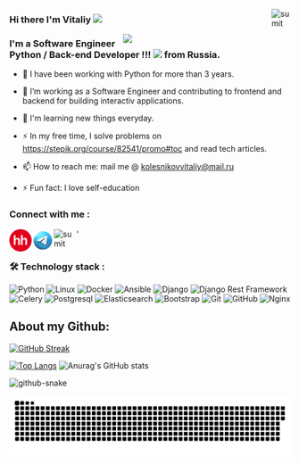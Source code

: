 [<img align="right" alt="sumit" width="34px" src="https://img.icons8.com/bubbles/50/000000/like.png"/>](https://kolesnikovvitaliy.github.io)



### Hi there I'm Vitaliy  <img src="https://media.giphy.com/media/hvRJCLFzcasrR4ia7z/giphy.gif" width="40">

<img align="right" src="https://media.giphy.com/media/dWesBcTLavkZuG35MI/giphy.gif" width="300"/>

### I'm a Software Engineer Python / Back-end Developer !!! <img src="https://media.giphy.com/media/WUlplcMpOCEmTGBtBW/giphy.gif" width="30"> from Russia.

- :telescope: I have been working with Python for more than 3 years.
- :seedling: I’m working as a Software Engineer and contributing to frontend and backend for building interactiv applications.
- 👯 I'm learning new things everyday.
- :zap: In my free time, I solve problems on https://stepik.org/course/82541/promo#toc and read tech articles.
- :mailbox: How to reach me: 
    mail me @ kolesnikovvitaliy@mail.ru
    
- ⚡ Fun fact: I love self-education

### Connect with me :

[<img align="left" alt="sumit" width="40px" src="https://github.com/kolesnikovvitaliy/kolesnikovvitaliy/blob/main/images/min-hh-red.png"/>](https://taganrog.hh.ru/resume/13eae788ff0bee7f2f0039ed1f6d7145434a69)
[<img align="left" alt="sumit" width="40px" src="https://github.com/kolesnikovvitaliy/kolesnikovvitaliy/blob/main/images/icons8-телеграм-94.png"/>](https://t.me/vitaliykolesnikov)
[<img align="left" alt="sumit" width="40px" src="https://img.icons8.com/bubbles/50/000000/github.png"/>](https://github.com/kolesnikovvitaliy)'
#

### :hammer_and_wrench: Technology stack :


![Python](https://img.shields.io/badge/-Python-black?style=flat-square&logo=Python)
![Linux](https://img.shields.io/badge/Linux-black?style=flat-square&logo=linux)
![Docker](https://img.shields.io/badge/-Docker-46a2f1?style=flat-square&logo=docker&logoColor=white)
![Ansible](https://img.shields.io/badge/-Ansible-ffce5a?style=flat-square&logo=Ansible)
![Django](https://img.shields.io/badge/-Django-0aad48?style=flat-square&logo=Django)
![Django Rest Framework](https://img.shields.io/badge/DRF-red?style=flat-square&logo=Django)
![Celery](https://img.shields.io/badge/-Celery-%2300C7B7?style=flat-square&logo=Celery)
![Postgresql](https://img.shields.io/badge/-Postgresql-%232c3e50?style=flat-square&logo=Postgresql)
![Elasticsearch](https://img.shields.io/badge/-Elasticsearch-F04E97?style=flat-square&logo=Elasticsearch)
![Bootstrap](https://img.shields.io/badge/-Bootstrap-573D7C?style=flat-square&logo=Bootstrap&logoColor=whiter)
![Git](https://img.shields.io/badge/-Git-black?style=flat-square&logo=git)
![GitHub](https://img.shields.io/badge/-GitHub-181717?style=flat-square&logo=github)
![Nginx](https://img.shields.io/badge/-Nginx-029339?style=flat-square&logo=Nginx)



## About my Github:

[![GitHub Streak](http://github-readme-streak-stats.herokuapp.com?user=kolesnikovvitaliy&theme=prussian&hide_border=true&type=png)](https://git.io/streak-stats)

[![Top Langs](https://github-readme-stats.vercel.app/api/top-langs/?username=kolesnikovvitaliy)](https://github.com/anuraghazra/github-readme-stats)
![Anurag's GitHub stats](https://github-readme-stats.vercel.app/api?username=kolesnikovvitaliy&show_icons=true&theme=radical)


<picture>
  <source media="(prefers-color-scheme: dark)" srcset="github-snake-dark.svg">
  <source media="(prefers-color-scheme: light)" srcset="github-snake.svg">
  <img alt="github-snake" src="github-snake.svg">
</picture>



![Snake Status](./images/github-kolesnikovvitaliy-snake.svg)


